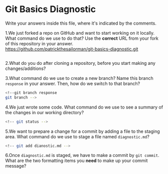 # Git Basics Diagnostic

Write your answers inside this file, where it's indicated by the comments.

1.We just forked a repo on GitHub and want to start working on it locally.
What command do we use to do that? Use the **correct** URL from your fork of
this repository in your answer.
https://github.com/patrickthesailorman/git-basics-diagnostic.git
```sh

```

2.What do you do after cloning a repository, before you start making any
changes/additions?

<!-- git init -->

3.What command do we use to create a new branch? Name this branch `response`
    in your answer. Then, how do we switch to that branch?

```sh
<!--git branch response
git branch -->
```

4.We just wrote some code. What command do we use to see a summary of the
    changes in our working directory?

```sh
<!-- git status -->
```

5.We want to prepare a change for a commit by adding a file to the staging
    area. What command do we use to stage a file named `diagnostic.md`?

```sh
<!-- git add dianostic.md -->
```

6.Once `diagnostic.md` is staged, we have to make a commit by `git commit`.
What are the two formatting items you **need** to make up your commit message?

<!--git commit -m "message describing changes/commit"
git push
 -->
